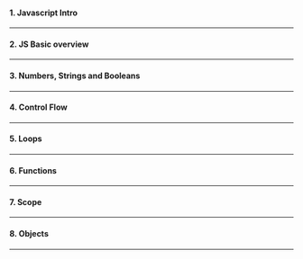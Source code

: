 #### 1. Javascript Intro

---

#### 2. JS Basic overview

---

#### 3. Numbers, Strings and Booleans

---

#### 4. Control Flow

---

#### 5. Loops

---

#### 6. Functions

---

#### 7. Scope

---

#### 8. Objects

---
